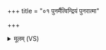 +++
title = "०१ पुनर्मैत्विन्द्रियं पुनरात्मा"

+++
<details><summary>मूलम् (VS)</summary>

पुन॑र्मैत्विन्द्रि॒यं पुन॑रा॒त्मा द्रवि॑णं॒ ब्राह्म॑णं च।  
पुन॑र॒ग्नयो॒ धिष्ण्या॑ यथास्था॒म क॑ल्पयन्तामि॒हैव ॥
</details>